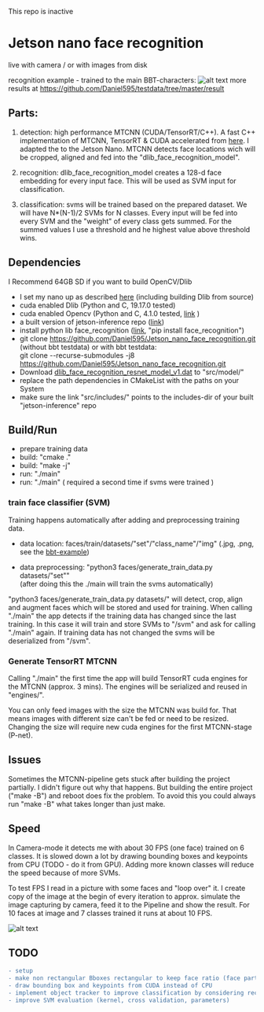 This repo is inactive 

# Jetson nano face recognition


live with camera / or with images from disk

recognition example - trained to the main BBT-characters:
![alt text](https://github.com/Daniel595/testdata/blob/master/result/13.png)
more results at https://github.com/Daniel595/testdata/tree/master/result


## Parts:

1. detection: high performance MTCNN  (CUDA/TensorRT/C++). A fast C++ implementation of MTCNN, TensorRT & CUDA accelerated from [here](https://github.com/PKUZHOU/MTCNN_FaceDetection_TensorRT). I adapted the to the Jetson Nano. MTCNN detects face locations wich will be cropped, aligned and fed into the "dlib_face_recognition_model". 

2. recognition: dlib_face_recognition_model creates a 128-d face embedding for every input face. This will be used as SVM input for classification.

3. classification: svms will be trained based on the prepared dataset. We will have N*(N-1)/2 SVMs for N classes. Every input will be fed into every SVM and the "weight" of every class gets summed. For the summed values I use a threshold and he highest value above threshold wins.


## Dependencies
I Recommend 64GB SD if you want to build OpenCV/Dlib

- I set my nano up as described [here](https://medium.com/@ageitgey/build-a-hardware-based-face-recognition-system-for-150-with-the-nvidia-jetson-nano-and-python-a25cb8c891fd) (including building Dlib from source)
- cuda enabled Dlib (Python and C, 19.17.0 tested)
- cuda enabled Opencv (Python and C, 4.1.0 tested, [link](https://github.com/mdegans/nano_build_opencv) )
- a built version of jetson-inference repo ([link](https://github.com/dusty-nv/jetson-inference))
- install python lib face_recognition ([link](https://pypi.org/project/face_recognition/), "pip install face_recognition")
- git clone https://github.com/Daniel595/Jetson_nano_face_recognition.git (without bbt testdata)
        or with bbt testdata:        
        git clone --recurse-submodules -j8 https://github.com/Daniel595/Jetson_nano_face_recognition.git
- Download [dlib_face_recognition_resnet_model_v1.dat](https://github.com/davisking/dlib-models/blob/master/dlib_face_recognition_resnet_model_v1.dat.bz2) to "src/model/"
- replace the path dependencies in CMakeList with the paths on your System
- make sure the link "src/includes/" points to the includes-dir of your built "jetson-inference" repo


## Build/Run

- prepare training data 
- build: "cmake ."
- build: "make -j"
- run: "./main" 
- run: "./main" ( required a second time if svms were trained )


### train face classifier (SVM) 
Training happens automatically after adding and preprocessing training data.

- data location: faces/train/datasets/"set"/"class_name"/"img"  (.jpg, .png, see the [bbt-example](https://github.com/Daniel595/Jetson_nano_face_recognition/tree/master/faces/train/datasets/bbt))    
        
- data preprocessing: "python3 faces/generate_train_data.py datasets/"set""   
                (after doing this the ./main will train the svms automatically)
    

"python3 faces/generate_train_data.py datasets/<set>" will detect, crop, align and augment faces which will be stored and used for training. When calling "./main" the app detects if the training data has changed since the last training. In this case it will train and store SVMs to "/svm" and ask for calling "./main" again. If training data has not changed the svms will be deserialized from "/svm".


### Generate TensorRT MTCNN

Calling "./main" the first time the app will build TensorRT cuda engines for the MTCNN (approx. 3 mins). The engines will be serialized and reused in "engines/". 

You can only feed images with the size the MTCNN was build for. That means images with different size can't be fed or need to be resized. Changing the size will require new cuda engines for the first MTCNN-stage (P-net).
    
    

## Issues

Sometimes the MTCNN-pipeline gets stuck after building the project partially. I didn't figure out why that happens. But building the entire project ("make -B") and reboot does fix the problem. To avoid this you could always run "make -B" what takes longer than just make.


## Speed

In Camera-mode it detects me with about 30 FPS (one face) trained on 6 classes. It is slowed down a lot by drawing bounding boxes and keypoints from CPU (TODO - do it from GPU). Adding more known classes will reduce the speed because of more SVMs.

To test FPS I read in a picture with some faces and "loop over" it. I create copy of the image at the begin of every iteration to approx. simulate the image capturing by camera, feed it to the Pipeline and show the result. For 10 faces at image and 7 classes trained it runs at about 10 FPS.

![alt text](https://github.com/Daniel595/Jetson_nano_face_recognition/blob/master/pictures/fps/result_10.png)




## TODO
```diff
- setup
- make non rectangular Bboxes rectangular to keep face ratio (face partially out of the camera range (rare))
- draw bounding box and keypoints from CUDA instead of CPU
- implement object tracker to improve classification by considering recent predictions for the tracked face
- improve SVM evaluation (kernel, cross validation, parameters)
```
